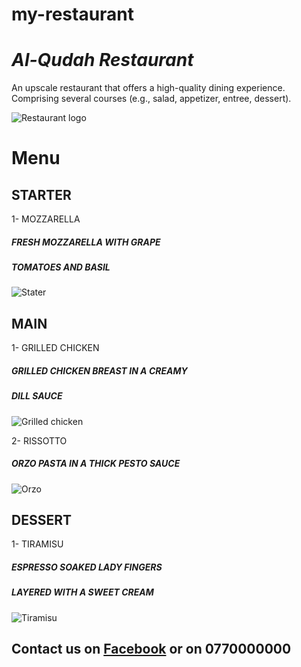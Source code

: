 # my-restaurant

#   ***Al-Qudah Restaurant*** 


  An upscale restaurant that offers a high-quality dining experience. Comprising several courses (e.g., salad, appetizer, entree, dessert).



![Restaurant logo](https://cdn2.vectorstock.com/i/1000x1000/56/66/royal-food-luxury-restaurant-logo-template-vector-27175666.jpg)


# **Menu** 


## STARTER

1- MOZZARELLA

##### FRESH MOZZARELLA WITH GRAPE 
##### TOMATOES AND BASIL

![Stater](https://www.italianbellavita.com/wp-content/uploads/2009/06/RosalindCorieriPaigeCaprSaladCopyrighted.jpg)



## MAIN

1- GRILLED CHICKEN

##### GRILLED CHICKEN BREAST IN A CREAMY 
##### DILL SAUCE
![Grilled chicken](https://www.rachelcooks.com/wp-content/uploads/2021/04/dijon-chicken-square-1.jpg)



2- RISSOTTO

##### ORZO PASTA IN A THICK  PESTO SAUCE
![Orzo](https://cookingchatfood.com/wp-content/uploads/2015/07/orzo-salmon-pesto-wide.jpg)



## DESSERT

 1- TIRAMISU 

##### ESPRESSO SOAKED LADY FINGERS 
##### LAYERED WITH A SWEET CREAM
![Tiramisu](https://www.deliaonline.com/sites/default/files/styles/square/public/quick_media/winter-tiramisu.jpg?c=88fe646583cf884cbc2fbaaf3c1e2a87)





## Contact us  on [Facebook](https://www.facebook.com/rula.qudah.1/)  or  on 0770000000
